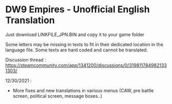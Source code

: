 # DW9 Empires - Unofficial English Translation

Just download LINKFILE_JPN.BIN and copy it to your game folder

Some letters may be missing in texts to fit in their dedicated location in the language file.
Some texts are hard coded and cannot be translated.

Discussion thread :
https://steamcommunity.com/app/1341200/discussions/0/3198117849821331303/

12/30/2021 :
* More fixes and new translations in various menus (CAW, pre battle screen, political screen, message boxes..)
